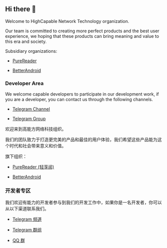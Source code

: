 ## Hi there 👋

Welcome to HighCapable Network Technology organization.

Our team is committed to creating more perfect products and the best user experience, we hoping that these products can bring meaning and value to this era and society.

Subsidiary organizations:

- [PureReader](https://github.com/PureReader)

- [BetterAndroid](https://github.com/BetterAndroid)

### Developer Area

We welcome capable developers to participate in our development work, if you are a developer, you can contact us through the following channels.

- [Telegram Channel](https://t.me/HighCapable)

- [Telegram Group](https://t.me/HighCapable_Dev)

欢迎来到高能方网络科技组织。

我们的团队致力于打造更完美的产品和最佳的用户体验，我们希望这些产品能为这个时代和社会带来意义和价值。

旗下组织：

- [PureReader (轻享阅)](https://github.com/PureReader)

- [BetterAndroid](https://github.com/BetterAndroid)


### 开发者专区

我们欢迎有能力的开发者参与到我们的开发工作中，如果你是一名开发者，你可以从以下渠道联系我们。

- [Telegram 频道](https://t.me/HighCapable)

- [Telegram 群组](https://t.me/HighCapable_Dev)

- [QQ 群](https://qm.qq.com/cgi-bin/qm/qr?k=Pnsc5RY6N2mBKFjOLPiYldbAbprAU3V7&jump_from=webapi&authKey=X5EsOVzLXt1dRunge8ryTxDRrh9/IiW1Pua75eDLh9RE3KXE+bwXIYF5cWri/9lf)
